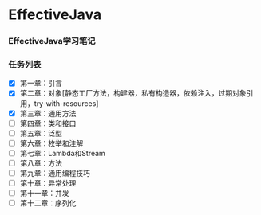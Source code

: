 # EffectiveJava

### EffectiveJava学习笔记

### 任务列表
- [x] 第一章：引言
- [x] 第二章：对象[静态工厂方法，构建器，私有构造器，依赖注入，过期对象引用，try-with-resources]
- [x] 第三章：通用方法
- [ ] 第四章：类和接口
- [ ] 第五章：泛型
- [ ] 第六章：枚举和注解
- [ ] 第七章：Lambda和Stream
- [ ] 第八章：方法
- [ ] 第九章：通用编程技巧
- [ ] 第十章：异常处理
- [ ] 第十一章：并发
- [ ] 第十二章：序列化